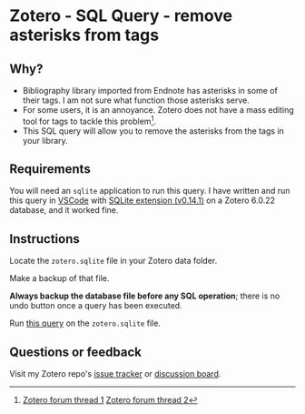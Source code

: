 # Zotero - SQL Query - remove asterisks from tags
## Why?
- Bibliography library imported from Endnote has asterisks in some of their tags. I am not sure what function those asterisks serve.
- For some users, it is an annoyance. Zotero does not have a mass editing tool for tags to tackle this problem[^1].
- This SQL query will allow you to remove the asterisks from the tags in your library.

## Requirements
You will need an `sqlite` application to run this query. I have written and run this query in [VSCode](https://code.visualstudio.com/) with [SQLite extension (v0.14.1)](https://marketplace.visualstudio.com/items?itemName=alexcvzz.vscode-sqlite) on a Zotero 6.0.22 database, and it worked fine.

## Instructions
Locate the `zotero.sqlite` file in your Zotero data folder.

Make a backup of that file.

**Always backup the database file before any SQL operation**; there is no undo button once a query has been executed.

Run [this query](remove-asterisk-from-tags.sql) on the `zotero.sqlite` file.

## Questions or feedback
Visit my Zotero repo's [issue tracker](https://github.com/loneguardian/zotero/issues) or [discussion board](https://github.com/loneguardian/zotero/discussions).

[^1]: [Zotero forum thread 1](https://forums.zotero.org/discussion/35051/better-way-to-batch-edit-tags)
  [Zotero forum thread 2](https://forums.zotero.org/discussion/12678/deleting-a-large-number-of-tags-efficiently)